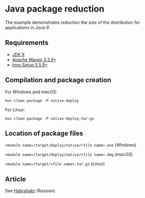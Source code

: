 # Java package reduction

The example demonstrates reduction the size of the distribution for applications in *Java 9*.

## Requirements

* [JDK 9](http://www.oracle.com/technetwork/java/javase/downloads/index.html)
* [Apache Maven 3.3.9+](https://maven.apache.org/download.cgi)
* [Inno Setup 5.5.9+](http://www.jrsoftware.org/isinfo.php)

## Compilation and package creation

For *Windows* and *macOS*:

    mvn clean package -P native-deploy
    
For *Linux*:

    mvn clean package -P native-deploy,tar-gz
    
## Location of package files

`<module name>/target/deploy/native/<file name>.exe` (*Windows*)

`<module name>/target/deploy/native/<file name>.dmg` (*macOS*)

`<module name>/target/<file name>.tar.gz` (*Linux*)

## Article

See [Habrahabr](https://habrahabr.ru/company/jugru/blog/324318/) (Russian)